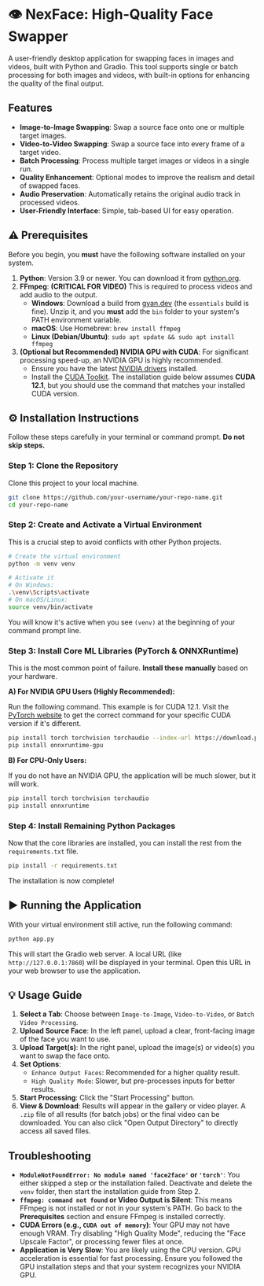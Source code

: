 # 👁️ NexFace: High-Quality Face Swapper

A user-friendly desktop application for swapping faces in images and videos, built with Python and Gradio. This tool supports single or batch processing for both images and videos, with built-in options for enhancing the quality of the final output.

  <!-- You should replace this with an actual screenshot of your app -->

## Features

-   **Image-to-Image Swapping**: Swap a source face onto one or multiple target images.
-   **Video-to-Video Swapping**: Swap a source face into every frame of a target video.
-   **Batch Processing**: Process multiple target images or videos in a single run.
-   **Quality Enhancement**: Optional modes to improve the realism and detail of swapped faces.
-   **Audio Preservation**: Automatically retains the original audio track in processed videos.
-   **User-Friendly Interface**: Simple, tab-based UI for easy operation.

## ⚠️ Prerequisites

Before you begin, you **must** have the following software installed on your system.

1.  **Python**: Version 3.9 or newer. You can download it from [python.org](https://www.python.org/).
2.  **FFmpeg**: **(CRITICAL FOR VIDEO)** This is required to process videos and add audio to the output.
    -   **Windows**: Download a build from [gyan.dev](https://www.gyan.dev/ffmpeg/builds/) (the `essentials` build is fine). Unzip it, and you **must** add the `bin` folder to your system's PATH environment variable.
    -   **macOS**: Use Homebrew: `brew install ffmpeg`
    -   **Linux (Debian/Ubuntu)**: `sudo apt update && sudo apt install ffmpeg`
3.  **(Optional but Recommended) NVIDIA GPU with CUDA**: For significant processing speed-up, an NVIDIA GPU is highly recommended.
    -   Ensure you have the latest [NVIDIA drivers](https://www.nvidia.com/Download/index.aspx) installed.
    -   Install the [CUDA Toolkit](https://developer.nvidia.com/cuda-toolkit-archive). The installation guide below assumes **CUDA 12.1**, but you should use the command that matches your installed CUDA version.

## ⚙️ Installation Instructions

Follow these steps carefully in your terminal or command prompt. **Do not skip steps.**

### Step 1: Clone the Repository

Clone this project to your local machine.

```bash
git clone https://github.com/your-username/your-repo-name.git
cd your-repo-name
```

### Step 2: Create and Activate a Virtual Environment

This is a crucial step to avoid conflicts with other Python projects.

```bash
# Create the virtual environment
python -m venv venv

# Activate it
# On Windows:
.\venv\Scripts\activate
# On macOS/Linux:
source venv/bin/activate
```

You will know it's active when you see `(venv)` at the beginning of your command prompt line.

### Step 3: Install Core ML Libraries (PyTorch & ONNXRuntime)

This is the most common point of failure. **Install these manually** based on your hardware.

**A) For NVIDIA GPU Users (Highly Recommended):**

Run the following command. This example is for CUDA 12.1. Visit the [PyTorch website](https://pytorch.org/get-started/locally/) to get the correct command for your specific CUDA version if it's different.

```bash
pip install torch torchvision torchaudio --index-url https://download.pytorch.org/whl/cu121
pip install onnxruntime-gpu
```

**B) For CPU-Only Users:**

If you do not have an NVIDIA GPU, the application will be much slower, but it will work.

```bash
pip install torch torchvision torchaudio
pip install onnxruntime
```

### Step 4: Install Remaining Python Packages

Now that the core libraries are installed, you can install the rest from the `requirements.txt` file.

```bash
pip install -r requirements.txt
```

The installation is now complete!

## ▶️ Running the Application

With your virtual environment still active, run the following command:

```bash
python app.py
```

This will start the Gradio web server. A local URL (like `http://127.0.0.1:7860`) will be displayed in your terminal. Open this URL in your web browser to use the application.

## 💡 Usage Guide

1.  **Select a Tab**: Choose between `Image-to-Image`, `Video-to-Video`, or `Batch Video Processing`.
2.  **Upload Source Face**: In the left panel, upload a clear, front-facing image of the face you want to use.
3.  **Upload Target(s)**: In the right panel, upload the image(s) or video(s) you want to swap the face onto.
4.  **Set Options**:
    -   `Enhance Output Faces`: Recommended for a higher quality result.
    -   `High Quality Mode`: Slower, but pre-processes inputs for better results.
5.  **Start Processing**: Click the "Start Processing" button.
6.  **View & Download**: Results will appear in the gallery or video player. A `.zip` file of all results (for batch jobs) or the final video can be downloaded. You can also click "Open Output Directory" to directly access all saved files.

## Troubleshooting

-   **`ModuleNotFoundError: No module named 'face2face'` or `'torch'`**: You either skipped a step or the installation failed. Deactivate and delete the `venv` folder, then start the installation guide from Step 2.
-   **`ffmpeg: command not found` or Video Output is Silent**: This means FFmpeg is not installed or not in your system's PATH. Go back to the **Prerequisites** section and ensure FFmpeg is installed correctly.
-   **CUDA Errors (e.g., `CUDA out of memory`)**: Your GPU may not have enough VRAM. Try disabling "High Quality Mode", reducing the "Face Upscale Factor", or processing fewer files at once.
-   **Application is Very Slow**: You are likely using the CPU version. GPU acceleration is essential for fast processing. Ensure you followed the GPU installation steps and that your system recognizes your NVIDIA GPU.
